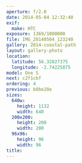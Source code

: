 ```yaml
---
aperture: f/2.0
date: 2014-05-04 12:32:40
exif:
  make: HTC
exposure: 1369/1000000
file: IMG_20140504_123240
gallery: 2014-coastal-path
layout: gallery-photo
location:
  latitude: 56.32827375
  longitude: -2.74225875
model: One S
next: c2f1cbf
ordering: 4
previous: b8be28e
sizes:
  640w:
    height: 1132
    width: 640
  200x200:
    height: 200
    width: 200
  96x96:
    height: 96
    width: 96
title: 
---
```

